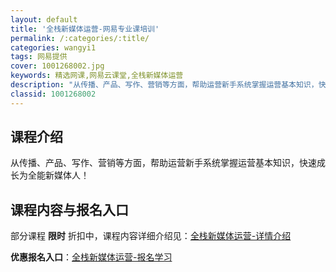```yaml
---
layout: default
title: '全栈新媒体运营-网易专业课培训'
permalink: /:categories/:title/
categories: wangyi1
tags: 网易提供
cover: 1001268002.jpg
keywords: 精选网课,网易云课堂,全栈新媒体运营
description: "从传播、产品、写作、营销等方面，帮助运营新手系统掌握运营基本知识，快速成长为全能新媒体人！全栈新媒体运营"
classid: 1001268002
---
```


## 课程介绍

从传播、产品、写作、营销等方面，帮助运营新手系统掌握运营基本知识，快速成长为全能新媒体人！

## 课程内容与报名入口

部分课程 **限时** 折扣中，课程内容详细介绍见：[全栈新媒体运营-详情介绍](https://mooc.study.163.com/smartSpec/detail/1001268002.htm?share=1&shareId=1025206652&utm_campaign=share&utm_medium=iphoneShare&utm_source=&utm_u=1025206652)

**优惠报名入口**：[全栈新媒体运营-报名学习](https://mooc.study.163.com/smartSpec/detail/1001268002.htm?share=1&shareId=1025206652&utm_campaign=share&utm_medium=iphoneShare&utm_source=&utm_u=1025206652)

